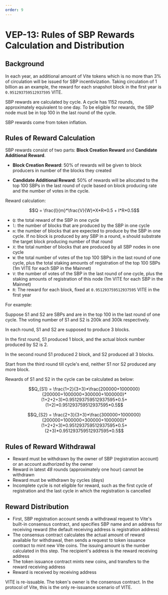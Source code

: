 ```yaml
---
order: 9
---
```

# VEP-13: Rules of SBP Rewards Calculation and Distribution

## Background
In each year, an additional amount of Vite tokens which is no more than 3% of circulation will be issued for SBP incentivization. Taking circulation of 1 billion as an example, the reward for each snapshot block in the first year is `0.951293759512937595` VITE.

SBP rewards are calculated by cycle. A cycle has 1152 rounds, approximately equivalent to one day. To be eligible for rewards, the SBP node must be in top 100 in the last round of the cycle.

SBP rewards come from token inflation.

## Rules of Reward Calculation

SBP rewards consist of two parts: **Block Creation Reward** and **Candidate Additional Reward**.

* **Block Creation Reward**: 50% of rewards will be given to block producers in number of the blocks they created

* **Candidate Additional Reward**: 50% of rewards will be allocated to the top 100 SBPs in the last round of cycle based on block producing rate and the number of votes in the cycle.

Reward calculation:

$$Q = \frac{l}{m}*\frac{V}{W}*X*R*0.5 + l*R*0.5$$

* `Q`: the total reward of the SBP in one cycle
* `l`: the number of blocks that are produced by the SBP in one cycle
* `m`: the number of blocks that are expected to produce by the SBP in one cycle. If no block is produced by any SBP in a round, `m` should substrate the target block producing number of that round
* `X`: the total number of blocks that are produced by all SBP nodes in one cycle
* `W`: the total number of votes of the top 100 SBPs in the last round of one cycle, plus the total staking amounts of registration of the top 100 SBPs (1m VITE for each SBP in the Mainnet)
* `V`: the number of votes of the SBP in the last round of one cycle, plus the staking amounts of registration of this node (1m VITE for each SBP in the Mainnet)
* `R`: The reward for each block, fixed at `0.951293759512937595` VITE in the first year

For example:

Suppose S1 and S2 are SBPs and are in the top 100 in the last round of one cycle. The voting number of S1 and S2 is 200k and 300k respectively.

In each round, S1 and S2 are supposed to produce 3 blocks. 

In the first round, S1 produced 1 block, and the actual block number produced by S2 is 2.

In the second round S1 produced 2 block, and S2 produced all 3 blocks.

Start from the third round till cycle's end, neither S1 nor S2 produced any more block.

Rewards of S1 and S2 in the cycle can be calculated as below:

$$Q_{S1} = \frac{1+2}{3+3}*\frac{200000+1000000}{200000+1000000+300000+1000000}*(1+2+2+3)*0.951293759512937595*0.5+(1+2)*0.951293759512937595*0.5$$

$$Q_{S2} = \frac{2+3}{3+3}*\frac{300000+1000000}{200000+1000000+300000+1000000}*(1+2+2+3)*0.951293759512937595*0.5+(2+3)*0.951293759512937595*0.5$$

## Rules of Reward Withdrawal

* Reward must be withdrawn by the owner of SBP (registration account) or an account authorized by the owner
* Reward in latest *48* rounds (approximately one hour) cannot be withdrawn
* Reward must be withdrawn by cycles (days)
* Incomplete cycle is not eligible for reward, such as the first cycle of registration and the last cycle in which the registration is cancelled

## Reward Distribution

* First, SBP registration account sends a withdrawal request to Vite's built-in consensus contract, and specifies SBP name and an address for receiving reward (the default receiving address is registration address)
* The consensus contract calculates the actual amount of reward available for withdrawal, then sends a request to token issuance contract to mint new Vite coins. The issuing amount is the number calculated in this step. The recipient's address is the reward receiving address
* The token issuance contract mints new coins, and transfers to the reward receiving address
* Reward is received by receiving address

VITE is re-issuable. The token's owner is the consensus contract. In the protocol of Vite, this is the only re-issuance scenario of VITE.
